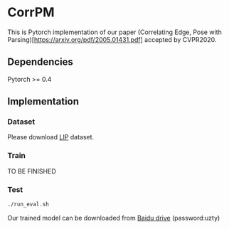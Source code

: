 # CorrPM
This is Pytorch implementation of our paper (Correlating Edge, Pose with Parsing)[https://arxiv.org/pdf/2005.01431.pdf] accepted by CVPR2020.

## Dependencies
Pytorch >= 0.4

## Implementation
### Dataset
Please download [LIP](http://sysu-hcp.net/lip/overview.php) dataset.
### Train
TO BE FINISHED

### Test
```bash
./run_eval.sh
```
Our trained model can be downloaded from [Baidu drive](https://pan.baidu.com/s/1XEXfR7--9eqUIn_LnJTlYA) (password:uzty) 

